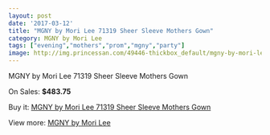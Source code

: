 ```yaml
---
layout: post
date: '2017-03-12'
title: "MGNY by Mori Lee 71319 Sheer Sleeve Mothers Gown"
category: MGNY by Mori Lee
tags: ["evening","mothers","prom","mgny","party"]
image: http://img.princessan.com/49446-thickbox_default/mgny-by-mori-lee-71319-sheer-sleeve-mothers-gown.jpg
---
```

MGNY by Mori Lee 71319 Sheer Sleeve Mothers Gown

On Sales: **$483.75**
<a href="https://www.princessan.com/en/mgny-by-mori-lee/22322-mgny-by-mori-lee-71319-sheer-sleeve-mothers-gown.html"><amp-img layout="responsive" width="600" height="600" src="//img.princessan.com/49446-thickbox_default/mgny-by-mori-lee-71319-sheer-sleeve-mothers-gown.jpg" alt="MGNY by Mori Lee 71319 Sheer Sleeve Mothers Gown 0" /></a>
<a href="https://www.princessan.com/en/mgny-by-mori-lee/22322-mgny-by-mori-lee-71319-sheer-sleeve-mothers-gown.html"><amp-img layout="responsive" width="600" height="600" src="//img.princessan.com/49449-thickbox_default/mgny-by-mori-lee-71319-sheer-sleeve-mothers-gown.jpg" alt="MGNY by Mori Lee 71319 Sheer Sleeve Mothers Gown 1" /></a>
<a href="https://www.princessan.com/en/mgny-by-mori-lee/22322-mgny-by-mori-lee-71319-sheer-sleeve-mothers-gown.html"><amp-img layout="responsive" width="600" height="600" src="//img.princessan.com/49448-thickbox_default/mgny-by-mori-lee-71319-sheer-sleeve-mothers-gown.jpg" alt="MGNY by Mori Lee 71319 Sheer Sleeve Mothers Gown 2" /></a>
<a href="https://www.princessan.com/en/mgny-by-mori-lee/22322-mgny-by-mori-lee-71319-sheer-sleeve-mothers-gown.html"><amp-img layout="responsive" width="600" height="600" src="//img.princessan.com/49447-thickbox_default/mgny-by-mori-lee-71319-sheer-sleeve-mothers-gown.jpg" alt="MGNY by Mori Lee 71319 Sheer Sleeve Mothers Gown 3" /></a>

Buy it: [MGNY by Mori Lee 71319 Sheer Sleeve Mothers Gown](https://www.princessan.com/en/mgny-by-mori-lee/22322-mgny-by-mori-lee-71319-sheer-sleeve-mothers-gown.html "MGNY by Mori Lee 71319 Sheer Sleeve Mothers Gown")

View more: [MGNY by Mori Lee](https://www.princessan.com/en/186-mgny-by-mori-lee "MGNY by Mori Lee")
